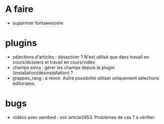 # A faire
* supprimer fontawesome

# plugins
* sélections d'articles : désactiver ? N'est utilisé que dans travail en cours/dossiers et travail en cours/vidéo
* champs extra : gérer les champs depuis le plugin (installation/désinstallation) ?
* grappes_rang : à revoir. Autre possibilité utiliser uniquement sélections éditoriales.

# bugs
* vidéos avec oembed : voir article2653. Problèmes de css ? à vérifier. 
